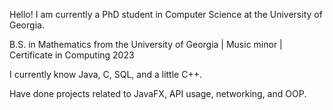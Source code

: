 Hello! I am currently a PhD student in Computer Science at the University of Georgia. 

B.S. in Mathematics from the University of Georgia | Music minor | Certificate in Computing 2023

I currently know Java, C, SQL, and a little C++.  

Have done projects related to JavaFX, API usage, networking, and OOP. 

<!---
mjearlb/mjearlb is a ✨ special ✨ repository because its `README.md` (this file) appears on your GitHub profile.
You can click the Preview link to take a look at your changes.
--->
